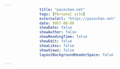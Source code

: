 ---
                title: "pacochan.net"
                tags: [Personal site]
                externalUrl: "https://pacochan.net"
                date: 9957-08-08
                showDate: false
                showAuthor: false
                showReadingTime: false
                showEdit: false
                showLikes: false
                showViews: false
                layoutBackgroundHeaderSpace: false
                ---
